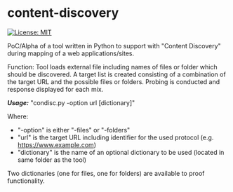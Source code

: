 # content-discovery
[![License: MIT](https://img.shields.io/badge/License-MIT-yellow.svg)](https://opensource.org/licenses/MIT)

PoC/Alpha of a tool written in Python to support with "Content Discovery" during mapping of a web applications/sites.

Function: Tool loads external file including names of files or folder which should be discovered. A target list is created consisting of a combination of the target URL and the possible files or folders. Probing is conducted and response displayed for each mix.  

***Usage:*** "condisc.py -option url [dictionary]"

Where: 
- "-option" is either "-files" or "-folders"
- "url" is the target URL including identifier for the used protocol (e.g. https://www.example.com)
- "dictionary" is the name of an optional dictionary to be used (located in same folder as the tool)

Two dictionaries (one for files, one for folders) are available to proof functionality. 
